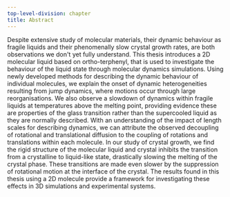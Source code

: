 ```yaml
---
top-level-division: chapter
title: Abstract
---
```


Despite extensive study of molecular materials,
their dynamic behaviour as fragile liquids
and their phenomenally slow crystal growth rates,
are both observations we don't yet fully understand.
This thesis introduces a 2D molecular liquid based on ortho-terphenyl,
that is used to investigate the behaviour of the liquid state
through molecular dynamics simulations.
Using newly developed methods for describing
the dynamic behaviour of individual molecules,
we explain the onset of dynamic heterogeneities resulting from jump dynamics,
where motions occur through large reorganisations.
We also observe a slowdown of dynamics within fragile liquids
at temperatures above the melting point,
providing evidence these are properties of the glass transition
rather than the supercooled liquid as they are normally described.
With an understanding of the impact of length scales for describing dynamics,
we can attribute the observed decoupling of rotational and translational diffusion
to the coupling of rotations and translations within each molecule.
In our study of crystal growth,
we find the rigid structure of the molecular liquid and crystal
inhibits the transition from a crystalline to liquid-like state,
drastically slowing the melting of the crystal phase.
These transitions are made even slower by the suppression
of rotational motion at the interface of the crystal.
The results found in this thesis using a 2D molecule
provide a framework for investigating these effects
in 3D simulations and experimental systems.

<!-- markdownlint-disable-file MD025 -->
